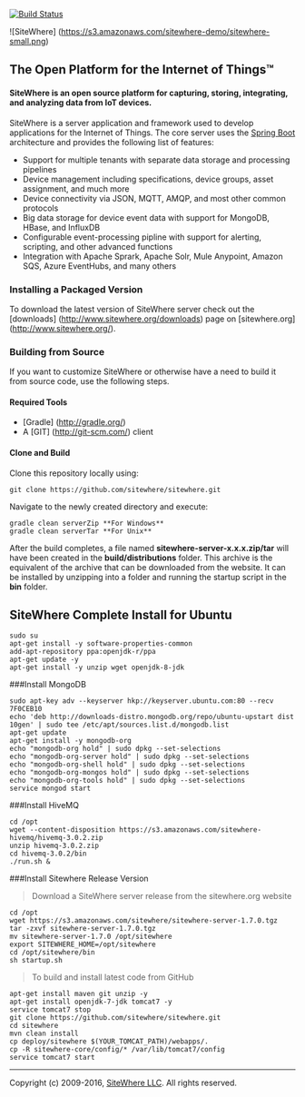 [![Build Status](https://travis-ci.org/sitewhere/sitewhere.svg?branch=sitewhere-1.4.0)](https://travis-ci.org/sitewhere/sitewhere)

![SiteWhere] (https://s3.amazonaws.com/sitewhere-demo/sitewhere-small.png)

The Open Platform for the Internet of Things™
-----------------------------------------------

#### SiteWhere is an open source platform for capturing, storing, integrating, and analyzing data from IoT devices. ####
SiteWhere is a server application and framework used to develop applications for the Internet of Things. 
The core server uses the [Spring Boot](http://projects.spring.io/spring-boot/) architecture and provides
the following list of features:

* Support for multiple tenants with separate data storage and processing pipelines
* Device management including specifications, device groups, asset assignment, and much more
* Device connectivity via JSON, MQTT, AMQP, and most other common protocols
* Big data storage for device event data with support for MongoDB, HBase, and InfluxDB
* Configurable event-processing pipline with support for alerting, scripting, and other advanced functions
* Integration with Apache Sprark, Apache Solr, Mule Anypoint, Amazon SQS, Azure EventHubs, and many others

### Installing a Packaged Version
To download the latest version of SiteWhere server check out the [downloads] (http://www.sitewhere.org/downloads) page on [sitewhere.org] (http://www.sitewhere.org/).

### Building from Source
If you want to customize SiteWhere or otherwise have a need to build it from source code, use the following steps.

#### Required Tools #####
* [Gradle] (http://gradle.org/)
* A [GIT] (http://git-scm.com/) client

#### Clone and Build #####
Clone this repository locally using:

    git clone https://github.com/sitewhere/sitewhere.git
    
Navigate to the newly created directory and execute:

    gradle clean serverZip **For Windows**
    gradle clean serverTar **For Unix**

After the build completes, a file named **sitewhere-server-x.x.x.zip/tar** will have been created in the 
**build/distributions** folder. This archive is the equivalent of the archive that can be downloaded from
the website. It can be installed by unzipping into a folder and running the startup script in the **bin**
folder.

SiteWhere Complete Install for Ubuntu
-------------------------------------

    sudo su
    apt-get install -y software-properties-common
    add-apt-repository ppa:openjdk-r/ppa
    apt-get update -y
    apt-get install -y unzip wget openjdk-8-jdk

###Install MongoDB

    sudo apt-key adv --keyserver hkp://keyserver.ubuntu.com:80 --recv 7F0CEB10
    echo 'deb http://downloads-distro.mongodb.org/repo/ubuntu-upstart dist 10gen' | sudo tee /etc/apt/sources.list.d/mongodb.list
    apt-get update
    apt-get install -y mongodb-org
    echo "mongodb-org hold" | sudo dpkg --set-selections
    echo "mongodb-org-server hold" | sudo dpkg --set-selections
    echo "mongodb-org-shell hold" | sudo dpkg --set-selections
    echo "mongodb-org-mongos hold" | sudo dpkg --set-selections
    echo "mongodb-org-tools hold" | sudo dpkg --set-selections
    service mongod start

###Install HiveMQ

    cd /opt
    wget --content-disposition https://s3.amazonaws.com/sitewhere-hivemq/hivemq-3.0.2.zip
    unzip hivemq-3.0.2.zip
    cd hivemq-3.0.2/bin
    ./run.sh &

###Install Sitewhere Release Version

> Download a SiteWhere server release from the sitewhere.org website

    cd /opt
    wget https://s3.amazonaws.com/sitewhere/sitewhere-server-1.7.0.tgz
    tar -zxvf sitewhere-server-1.7.0.tgz
    mv sitewhere-server-1.7.0 /opt/sitewhere
    export SITEWHERE_HOME=/opt/sitewhere
    cd /opt/sitewhere/bin
    sh startup.sh

> To build and install latest code from GitHub

    apt-get install maven git unzip -y
    apt-get install openjdk-7-jdk tomcat7 -y
    service tomcat7 stop
    git clone https://github.com/sitewhere/sitewhere.git
    cd sitewhere
    mvn clean install
    cp deploy/sitewhere $(YOUR_TOMCAT_PATH)/webapps/.
    cp -R sitewhere-core/config/* /var/lib/tomcat7/config
    service tomcat7 start

* * * *

Copyright (c) 2009-2016, [SiteWhere LLC](http://www.sitewhere.com). All rights reserved.
